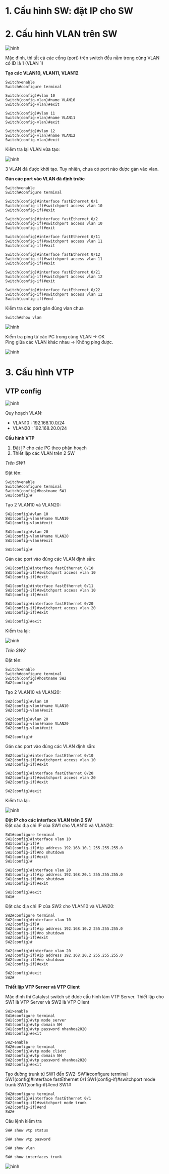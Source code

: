 # 1. Cấu hình SW: đặt IP cho SW

# 2. Cấu hình VLAN trên SW

![hinh](/LinhNH/05.Timhieu_VLAN_Trunking/images/anh1.png)


Mặc định, thì tất cả các cổng (port) trên switch đều nằm trong cùng VLAN có ID là 1 (VLAN 1)

__Tạo các VLAN10, VLAN11, VLAN12__

    Switch>enable
    Switch#configure terminal

    Switch(config)#vlan 10
    Switch(config-vlan)#name VLAN10
    Switch(config-vlan)#exit

    Switch(config)#vlan 11
    Switch(config-vlan)#name VLAN11
    Switch(config-vlan)#exit

    Switch(config)#vlan 12
    Switch(config-vlan)#name VLAN12
    Switch(config-vlan)#exit

Kiểm tra lại VLAN vừa tạo:

![hinh](/LinhNH/05.Timhieu_VLAN_Trunking/images/anh2.png)

3 VLAN đã được khởi tạo. Tuy nhiên, chưa có port nào được gán vào vlan.

__Gán các port vào VLAN đã định trước__

    Switch>enable
    Switch#configure terminal

    Switch(config)#interface fastEthernet 0/1
    Switch(config-if)#switchport access vlan 10
    Switch(config-if)#exit

    Switch(config)#interface fastEthernet 0/2
    Switch(config-if)#switchport access vlan 10
    Switch(config-if)#exit

    Switch(config)#interface fastEthernet 0/11
    Switch(config-if)#switchport access vlan 11
    Switch(config-if)#exit

    Switch(config)#interface fastEthernet 0/12
    Switch(config-if)#switchport access vlan 11
    Switch(config-if)#exit

    Switch(config)#interface fastEthernet 0/21
    Switch(config-if)#switchport access vlan 12
    Switch(config-if)#exit

    Switch(config)#interface fastEthernet 0/22
    Switch(config-if)#switchport access vlan 12
    Switch(config-if)#end

Kiểm tra các port gán đúng vlan chưa

    Switch#show vlan

![hinh](/LinhNH/05.Timhieu_VLAN_Trunking/images/anh3.png)

Kiểm tra ping từ các PC trong cùng VLAN -> OK  
Ping giữa các VLAN khác nhau -> Không ping được.

![hinh](/LinhNH/05.Timhieu_VLAN_Trunking/images/anh4.png)


# 3. Cấu hình VTP

## VTP config

![hinh](/LinhNH/05.Timhieu_VLAN_Trunking/images/anh5.png)

Quy hoạch VLAN:

- VLAN10 : 192.168.10.0/24
- VLAN20 : 192.168.20.0/24

__Cấu hình VTP__
1. Đặt IP cho các PC theo phân hoạch
2. Thiết lập các VLAN trên 2 SW

_Trên SW1_

Đặt tên:

    Switch>enable 
    Switch#configure terminal 
    Switch(config)#hostname SW1
    SW1(config)#

Tạo 2 VLAN10 và VLAN20:

    SW1(config)#vlan 10
    SW1(config-vlan)#name VLAN10
    SW1(config-vlan)#exit

    SW1(config)#vlan 20
    SW1(config-vlan)#name VLAN20
    SW1(config-vlan)#exit

    SW1(config)#

Gán các port vào đúng các VLAN định sẵn:

    SW1(config)#interface fastEthernet 0/10
    SW1(config-if)#switchport access vlan 10
    SW1(config-if)#exit

    SW1(config)#interface fastEthernet 0/11
    SW1(config-if)#switchport access vlan 10
    SW1(config-if)#exit

    SW1(config)#interface fastEthernet 0/20
    SW1(config-if)#switchport access vlan 20
    SW1(config-if)#exit

    SW1(config)#exit

Kiểm tra lại:

![hinh](/LinhNH/05.Timhieu_VLAN_Trunking/images/anh6.png)

_Trên SW2_

Đặt tên:

    Switch>enable 
    Switch#configure terminal 
    Switch(config)#hostname SW2
    SW2(config)#

Tạo 2 VLAN10 và VLAN20:

    SW2(config)#vlan 10
    SW2(config-vlan)#name VLAN10
    SW2(config-vlan)#exit

    SW2(config)#vlan 20
    SW2(config-vlan)#name VLAN20
    SW2(config-vlan)#exit

    SW2(config)#

Gán các port vào đúng các VLAN định sẵn:

    SW2(config)#interface fastEthernet 0/10
    SW2(config-if)#switchport access vlan 10
    SW2(config-if)#exit

    SW2(config)#interface fastEthernet 0/20
    SW2(config-if)#switchport access vlan 20
    SW2(config-if)#exit

    SW2(config)#exit
Kiểm tra lại:

![hinh](/LinhNH/05.Timhieu_VLAN_Trunking/images/anh7.png)

__Đặt IP cho các interface VLAN trên 2 SW__  
Đặt các địa chỉ IP của SW1 cho VLAN10 và VLAN20:

    SW1#configure terminal 
    SW1(config)#interface vlan 10
    SW1(config-if)#
    SW1(config-if)#ip address 192.168.10.1 255.255.255.0
    SW1(config-if)#no shutdown
    SW1(config-if)#exit
    SW1(config)#

    SW1(config)#interface vlan 20
    SW1(config-if)#ip address 192.168.20.1 255.255.255.0
    SW1(config-if)#no shutdown 
    SW1(config-if)#exit 

    SW1(config)#exit
    SW1#

Đặt các địa chỉ IP của SW2 cho VLAN10 và VLAN20:

    SW2#configure terminal 
    SW2(config)#interface vlan 10
    SW2(config-if)#
    SW2(config-if)#ip address 192.168.10.2 255.255.255.0
    SW2(config-if)#no shutdown
    SW2(config-if)#exit
    SW2(config)#

    SW2(config)#interface vlan 20
    SW2(config-if)#ip address 192.168.20.2 255.255.255.0
    SW2(config-if)#no shutdown 
    SW2(config-if)#exit 

    SW2(config)#exit
    SW2#

__Thiết lập VTP Server và VTP Client__

Mặc định thì Catalyst switch sẽ được cấu hình làm VTP Server. Thiết lập cho SW1 là VTP Server và SW2 là VTP Client

    SW1>enable 
    SW1#configure terminal 
    SW1(config)#vtp mode server
    SW1(config)#vtp domain NH
    SW1(config)#vtp password nhanhoa2020
    SW1(config)#exit

    SW2>enable 
    SW2#configure terminal 
    SW2(config)#vtp mode client
    SW2(config)#vtp domain NH
    SW2(config)#vtp password nhanhoa2020
    SW2(config)#exit

Tạo đường trunk từ SW1 đến SW2:
    SW1#configure terminal 
    SW1(config)#interface fastEthernet 0/1
    SW1(config-if)#switchport mode trunk 
    SW1(config-if)#end
    SW1#

    SW2#configure terminal 
    SW2(config)#interface fastEthernet 0/1
    SW2(config-if)#switchport mode trunk 
    SW2(config-if)#end
    SW2#

Câu lệnh kiểm tra

    SW# show vtp status

    SW# show vtp pasword

    SW# show vlan

    SW# show interfaces trunk 

![hinh](/LinhNH/05.Timhieu_VLAN_Trunking/images/anh8.png)
